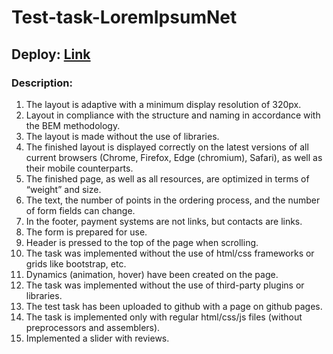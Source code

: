 # Test-task-LoremIpsumNet
## Deploy: [Link](https://mishakozarev.github.io/Test-task-LoremIpsumNet/)
### Description:
1. The layout is adaptive with a minimum display resolution of 320px.
2. Layout in compliance with the structure and naming in accordance with the BEM methodology.
3. The layout is made without the use of libraries.
4. The finished layout is displayed correctly on the latest versions of all current browsers (Chrome, Firefox, Edge (chromium), Safari), as well as their mobile counterparts.
5. The finished page, as well as all resources, are optimized in terms of “weight” and size.
6. The text, the number of points in the ordering process, and the number of form fields can change.
7. In the footer, payment systems are not links, but contacts are links.
8. The form is prepared for use.
9. Header is pressed to the top of the page when scrolling.
10. The task was implemented without the use of html/css frameworks or grids like bootstrap, etc.
11. Dynamics (animation, hover) have been created on the page.
12. The task was implemented without the use of third-party plugins or libraries.
13. The test task has been uploaded to github with a page on github pages.
14. The task is implemented only with regular html/css/js files (without preprocessors and assemblers).
15. Implemented a slider with reviews.